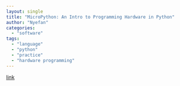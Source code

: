 ```yaml
---
layout: single
title: "MicroPython: An Intro to Programming Hardware in Python"
author: "Nyefan"
categories:
  - "software"
tags:
  - "language"
  - "python"
  - "practice"
  - "hardware programming"
---
```

[link](https://realpython.com/micropython/)